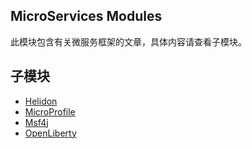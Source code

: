 ## MicroServices Modules

此模块包含有关微服务框架的文章，具体内容请查看子模块。

## 子模块

+ [Helidon](helidon/README.md)
+ [MicroProfile](microprofile/README.md)
+ [Msf4j](msf4j/README.md)
+ [OpenLiberty](open-liberty/README.md)